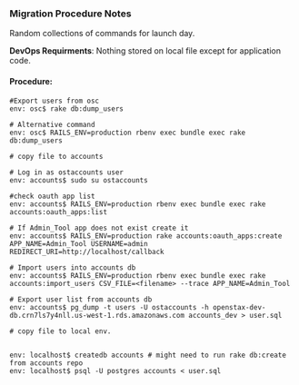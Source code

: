 ### Migration Procedure Notes

Random collections of commands for launch day. 

**DevOps Requirments**:  Nothing stored on local file except for application code.

#### Procedure:
```
#Export users from osc
env: osc$ rake db:dump_users 

# Alternative command 
env: osc$ RAILS_ENV=production rbenv exec bundle exec rake db:dump_users

# copy file to accounts

# Log in as ostaccounts user
env: accounts$ sudo su ostaccounts

#check oauth app list
env: accounts$ RAILS_ENV=production rbenv exec bundle exec rake accounts:oauth_apps:list 

# If Admin_Tool app does not exist create it
env: accounts$ RAILS_ENV=production rake accounts:oauth_apps:create APP_NAME=Admin_Tool USERNAME=admin REDIRECT_URI=http://localhost/callback 

# Import users into accounts db
env: accounts$ RAILS_ENV=production rbenv exec bundle exec rake accounts:import_users CSV_FILE=<filename> --trace APP_NAME=Admin_Tool

# Export user list from accounts db
env: accounts$ pg_dump -t users -U ostaccounts -h openstax-dev-db.crn7ls7y4nll.us-west-1.rds.amazonaws.com accounts_dev > user.sql

# copy file to local env.


env: localhost$ createdb accounts # might need to run rake db:create from accounts repo
env: localhost$ psql -U postgres accounts < user.sql 
```
